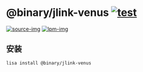@binary/jlink-venus [![test](https://github.com/LISTENAI/binary-jlink-venus/actions/workflows/test.yml/badge.svg)](https://github.com/LISTENAI/binary-jlink-venus/actions/workflows/test.yml)
==========

[![source-img]][source-url] [![lpm-img]][lpm-url]

## 安装

```
lisa install @binary/jlink-venus
```

[source-img]: https://img.shields.io/static/v1?style=flat-square&label=source&color=blue&message=7.58
[source-url]: https://www.segger.com/downloads/jlink
[lpm-img]: https://img.shields.io/badge/dynamic/json?style=flat-square&label=lpm&color=green&query=latestVersion&url=https%3A%2F%2Flpm.listenai.com%2Fapi%2Fcloud%2Fpackages%2Fdetail%3Fname%3D%40binary%2Fjlink-venus
[lpm-url]: https://lpm.listenai.com/lpm/info/?keyword=%40binary%2Fjlink-venus
